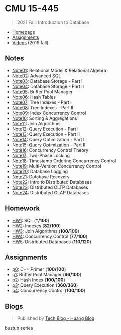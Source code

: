 # CMU 15-445

> 2021 Fall: Introduction to Database

* [Homepage](https://15445.courses.cs.cmu.edu/fall2021)
* [Assignments](https://15445.courses.cs.cmu.edu/fall2021/assignments.html)
* [Videos](https://www.youtube.com/watch?v=oeYBdghaIjc&list=PLSE8ODhjZXjbohkNBWQs_otTrBTrjyohi) (2019 fall)

## Notes

* [Note01](https://github.com/huang-feiyu/bustub-labs/main/Notes/Note01.md): Relational Model & Relational Algebra
* [Note02](https://github.com/huang-feiyu/bustub-labs/main/Notes/Note02.md): Advanced SQL
* [Note03](https://github.com/huang-feiyu/bustub-labs/main/Notes/Note03.md): Database Storage - Part I
* [Note04](https://github.com/huang-feiyu/bustub-labs/main/Notes/Note04.md): Database Storage - Part II
* [Note05](https://github.com/huang-feiyu/bustub-labs/main/Notes/Note05.md): Buffer Pool Manager
* [Note06](https://github.com/huang-feiyu/bustub-labs/main/Notes/Note06.md): Hash Tables
* [Note07](https://github.com/huang-feiyu/bustub-labs/main/Notes/Note07.md): Tree Indexes - Part I
* [Note08](https://github.com/huang-feiyu/bustub-labs/main/Notes/Note08.md): Tree Indexes - Part II
* [Note09](https://github.com/huang-feiyu/bustub-labs/main/Notes/Note09.md): Index Concurrency Control
* [Note10](https://github.com/huang-feiyu/bustub-labs/main/Notes/Note10.md): Sorting & Aggregations
* [Note11](https://github.com/huang-feiyu/bustub-labs/main/Notes/Note11.md): Join Algorithms
* [Note12](https://github.com/huang-feiyu/bustub-labs/main/Notes/Note12.md): Query Execution - Part I
* [Note13](https://github.com/huang-feiyu/bustub-labs/main/Notes/Note13.md): Query Execution - Part II
* [Note14](https://github.com/huang-feiyu/bustub-labs/main/Notes/Note14.md): Query Optimization - Part I
* [Note15](https://github.com/huang-feiyu/bustub-labs/main/Notes/Note15.md): Query Optimization - Part II
* [Note16](https://github.com/huang-feiyu/bustub-labs/main/Notes/Note16.md): Concurrency Control Theory
* [Note17](https://github.com/huang-feiyu/bustub-labs/main/Notes/Note17.md): Two-Phase Locking
* [Note18](https://github.com/huang-feiyu/bustub-labs/main/Notes/Note18.md): Timestamp Ordering Concurrency Control
* [Note19](https://github.com/huang-feiyu/bustub-labs/main/Notes/Note19.md): Multi-Version Concurrency Control
* [Note20](https://github.com/huang-feiyu/bustub-labs/main/Notes/Note20.md): Database Logging
* [Note21](https://github.com/huang-feiyu/bustub-labs/main/Notes/Note21.md): Database Recovery
* [Note22](https://github.com/huang-feiyu/bustub-labs/main/Notes/Note22.md): Intro to Distributed Databases
* [Note23](https://github.com/huang-feiyu/bustub-labs/main/Notes/Note23.md): Distributed OLTP Databases
* [Note24](https://github.com/huang-feiyu/bustub-labs/main/Notes/Note24.md): Distributed OLAP Databases

## Homework

* [HW1](https://github.com/huang-feiyu/bustub-labs/main/Homework/hw1): SQL (<b>*/100</b>)
* [HW2](https://github.com/huang-feiyu/bustub-labs/main/Homework/hw2.pdf): Indexes (**82/100**)
* [HW3](https://github.com/huang-feiyu/bustub-labs/main/Homework/hw3.pdf): Join Algorithms (**100/100**)
* [HW4](https://github.com/huang-feiyu/bustub-labs/main/Homework/hw4.pdf): Concurrency Control (**77/100**)
* [HW5](https://github.com/huang-feiyu/bustub-labs/main/Homework/hw5.pdf): Distributed Databases (**110/120**)

## Assignments

* [p0](https://github.com/huang-feiyu/bustub-labs/tree/p0): C++ Primer (**100/100**)
* [p1](https://github.com/huang-feiyu/bustub-labs/tree/p1): Buffer Pool Manager (**96/100**)
* [p2](https://github.com/huang-feiyu/bustub-labs/tree/p2): Hash Index (**100/100**)
* [p3](https://github.com/huang-feiyu/bustub-labs/tree/p3): Query Execution (**360/360**)
* [p4](https://github.com/huang-feiyu/bustub-labs/tree/p4): Concurrency Control (**100/100**)

## Blogs

> Published by [Tech Blog - Huang Blog](https://huangblog.com/).

bustub series

